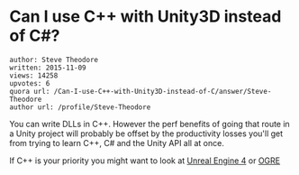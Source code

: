 # Can I use C++ with Unity3D instead of C#?

	author: Steve Theodore
	written: 2015-11-09
	views: 14258
	upvotes: 6
	quora url: /Can-I-use-C++-with-Unity3D-instead-of-C/answer/Steve-Theodore
	author url: /profile/Steve-Theodore


You can write DLLs in C++. However the perf benefits of going that route in a Unity project will probably be offset by the productivity losses you'll get from trying to learn C++, C# and the Unity API all at once. 

If C++ is your priority you might want to look at [ Unreal Engine 4](https://www.unrealengine.com/blog/welcome-to-unreal-engine-4) or [OGRE](http://www.ogre3d.org/)

